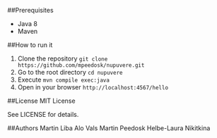 ##Prerequisites

- Java 8
- Maven

##How to run it

1. Clone the repository `git clone https://github.com/mpeedosk/nupuvere.git`
2. Go to the root directory `cd nupuvere`
3. Execute `mvn compile exec:java`
4. Open in your browser `http://localhost:4567/hello`


##License
MIT License

See LICENSE for details.

##Authors
Martin Liba
Alo Vals
Martin Peedosk
Helbe-Laura Nikitkina

